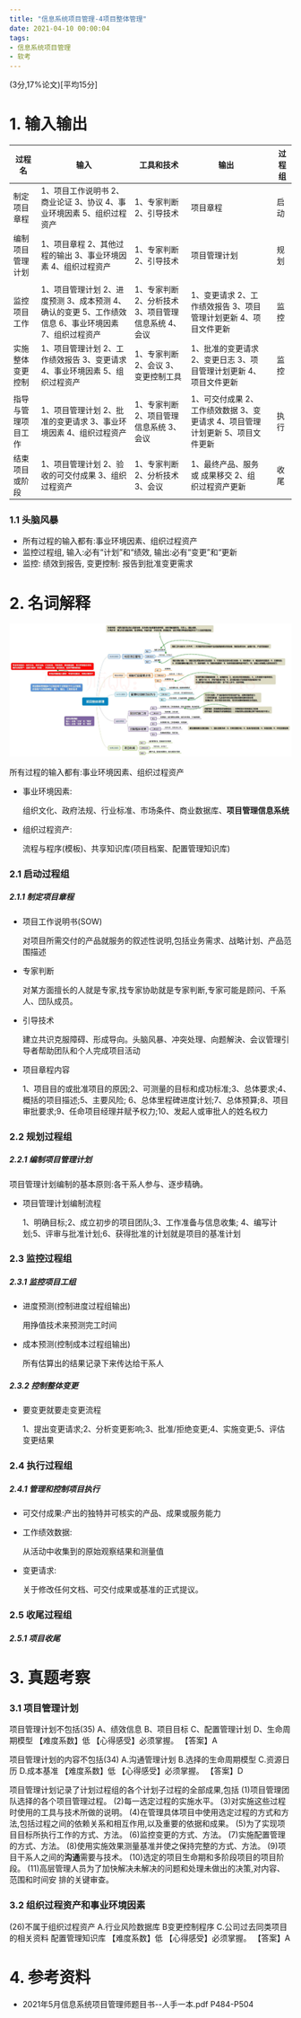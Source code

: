 ```yaml
---
title: "信息系统项目管理-4项目整体管理"
date: 2021-04-10 00:00:04
tags:
- 信息系统项目管理
- 软考
---
```


(3分,17%论文)[平均15分]

# 1. 输入输出

| 过程名             | 输入                                                         | 工具和技术                                          | 输出                                                         |      | 过程组 |
| ------------------ | ------------------------------------------------------------ | --------------------------------------------------- | ------------------------------------------------------------ | ---- | ------ |
| 制定项目章程       | 1、项目工作说明书 2、商业论证 3、协议 4、事业环境因素 5、组织过程资产 | 1、专家判断 2、引导技术                             | 项目章程                                                     |      | 启动   |
| 编制项目管理计划   | 1、项目章程 2、其他过程的输出 3、事业环境因素 4、组织过程资产 | 1、专家判断 2、引导技术                             | 项目管理计划                                                 |      | 规划   |
|                    |                                                              |                                                     |                                                              |      |        |
| 监控项目工作       | 1、项目管理计划 2、进度预测 3、成本预测 4、确认的变更 5、工作绩效信息 6、事业环境因素 7、组织过程资产 | 1、专家判断 2、分析技术 3、项目管理信息系统 4、会议 | 1、变更请求 2、工作绩效报告 3、项目管理计划更新 4、项目文件更新 |      | 监控   |
| 实施整体变更控制   | 1、项目管理计划 2、工作绩效报告 3、变更请求 4、事业环境因素 5、组织过程资产 | 1、专家判断 2、会议 3、变更控制工具                 | 1、批准的变更请求 2、变更日志 3、项目管理计划更新 4、项目文件更新 |      | 监控   |
|                    |                                                              |                                                     |                                                              |      |        |
| 指导与管理项目工作 | 1、项目管理计划 2、批准的变更请求 3、事业环境因素 4、组织过程资产 | 1、专家判断 2、项目管理信息系统 3、会议             | 1、可交付成果 2、工作绩效数据 3、变更请求 4、项目管理计划更新 5、项目文件更新 |      | 执行   |
| 结束项目或阶段     | 1、项目管理计划 2、验收的可交付成果 3、组织过程资产          | 1、专家判断 2、分析技术 3、会议                     | 1、最终产品、服务或 成果移交 2、组织过程资产更新             |      | 收尾   |

<!-- more -->

### 1.1 头脑风暴

+ 所有过程的输入都有:事业环境因素、组织过程资产
+ 监控过程组, 输入:必有“计划”和“绩效,  输出:必有“变更”和“更新
+ 监控: 绩效到报告, 变更控制: 报告到批准变更需求

# 2. 名词解释

![1](%E4%BF%A1%E6%81%AF%E7%B3%BB%E7%BB%9F%E9%A1%B9%E7%9B%AE%E7%AE%A1%E7%90%86-4%E9%A1%B9%E7%9B%AE%E6%95%B4%E4%BD%93%E7%AE%A1%E7%90%86/1.jpg)

所有过程的输入都有:事业环境因素、组织过程资产

+ 事业环境因素:

  组织文化、政府法规、行业标准、市场条件、商业数据库、**项目管理信息系统** 

+ 组织过程资产:

  流程与程序(模板)、共享知识库(项目档案、配置管理知识库)
  

### 2.1 启动过程组

##### 2.1.1 制定项目章程

+ 项目工作说明书(SOW)

  对项目所需交付的产品就服务的叙述性说明,包括业务需求、战略计划、产品范围描述

+ 专家判断

  对某方面擅长的人就是专家,找专家协助就是专家判断,专家可能是顾问、千系人、団队成员。 

+ 引导技术

  建立共识克服障碍、形成导向。头脑风暴、冲突处理、向题解決、会议管理引导者帮助团队和个人完成项目活动

+ 项目章程内容

  1、项目目的或批准项目的原因;2、可测量的目标和成功标准;3、总体要求;4、概括的项目描述;5、主要风险; 6、总体里程碑进度计划;7、总体预算;8、项目审批要求;9、任命项目经理并赋予权力;10、发起人或审批人的姓名权力



### 2.2 规划过程组

##### 2.2.1 编制项目管理计划

项目管理计划编制的基本原则:各干系人参与、逐步精确。

+ 项目管理计划编制流程

  1、明确目标;2、成立初步的项目团队;3、工作准备与信息收集; 4、编写计划;5、评审与批准计划;6、获得批准的计划就是项目的基准计划 



### 2.3 监控过程组

##### 2.3.1 监控项目工组

+ 进度预测(控制进度过程组输出)

  用挣值技术来预测完工时间

+ 成本预测(控制成本过程组输出)

  所有估算出的结果记录下来传达给干系人

##### 2.3.2 控制整体变更

+ 要变更就要走变更流程

  1、提出变更请求;2、分析变更影响;3、批准/拒绝变更;4、实施变更;5、评估变更结果



### 2.4 执行过程组

##### 2.4.1 管理和控制项目执行

+ 可交付成果:产出的独特并可核实的产品、成果或服务能力 

+ 工作绩效数据:

  从活动中收集到的原始观察结果和测量值 

+ 变更请求:

  关于修改任何文档、可交付成果或基准的正式提议。



### 2.5 收尾过程组

##### 2.5.1 项目收尾



# 3. 真题考察

### 3.1 项目管理计划

项目管理计划不包括(35)
A、绩效信息
B、项目目标
C、配置管理计划
D、生命周期模型
【难度系数】低
【心得感受】必须掌握。
【答案】A

项目管理计划的内容不包括(34)
A.沟通管理计划
B.选择的生命周期模型
C.资源日历
D.成本基准
【难度系数】低
【心得感受】必须掌握。
【答案】D



项目管理计划记录了计划过程组的各个计划子过程的全部成果,包括
(1)项目管理团队选择的各个项目管理过程。
(2)每一选定过程的实施水平。
(3)对实施这些过程时使用的工具与技术所做的说明。
(4)在管理具体项目中使用选定过程的方式和方法,包括过程之间的依赖关系和相互作用,以及重要的依据和成果。
(5)为了实现项目目标所执行工作的方式、方法。
(6)监控变更的方式、方法。
(7)实施配置管理的方式、方法。
(8)使用实施效果测量基准并使之保持完整的方式、方法。
(9)项目干系人之间的**沟通**需要与技术。
(10)选定的项目生命期和多阶段项目的项目阶段。
(11)高层管理人员为了加快解决未解决的问题和处理未做出的决策,对内容、范围和时间安 排的关键审查。



### 3.2 组织过程资产和事业环境因素

(26)不属于组织过程资产
A.行业风险数据库
B变更控制程序
C.公司过去同类项目的相关资料
配置管理知识库
【难度系数】低
【心得感受】必须掌握。
【答案】A



# 4. 参考资料

+ 2021年5月信息系统项目管理师题目书--人手一本.pdf P484-P504